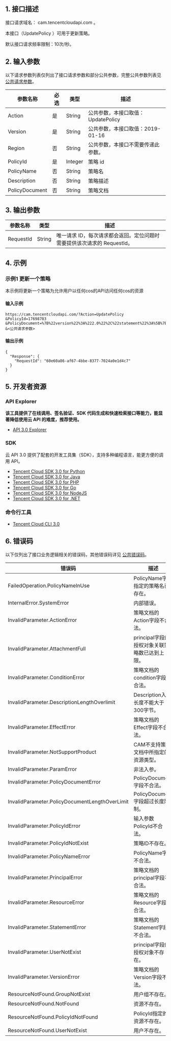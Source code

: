 ## 1. 接口描述

接口请求域名： cam.tencentcloudapi.com 。

本接口（UpdatePolicy ）可用于更新策略。

默认接口请求频率限制：10次/秒。

## 2. 输入参数

以下请求参数列表仅列出了接口请求参数和部分公共参数，完整公共参数列表见 [公共请求参数](/document/api/598/33158)。

| 参数名称 | 必选 | 类型 | 描述 |
|---------|---------|---------|---------|
| Action | 是 | String | 公共参数，本接口取值：UpdatePolicy |
| Version | 是 | String | 公共参数，本接口取值：2019-01-16 |
| Region | 否 | String | 公共参数，本接口不需要传递此参数。 |
| PolicyId | 是 | Integer | 策略 id |
| PolicyName | 否 | String | 策略名 |
| Description | 否 | String | 策略描述 |
| PolicyDocument | 否 | String | 策略文档 |

## 3. 输出参数

| 参数名称 | 类型 | 描述 |
|---------|---------|---------|
| RequestId | String | 唯一请求 ID，每次请求都会返回。定位问题时需要提供该次请求的 RequestId。|

## 4. 示例

### 示例1 更新一个策略

本示例将更新一个策略为允许用户以任何cos的API访问任何cos的资源

#### 输入示例

```
https://cam.tencentcloudapi.com/?Action=UpdatePolicy
&PolicyId=17698703
&PolicyDocument=%7B%22version%22%3A%222.0%22%2C%22statement%22%3A%5B%7B%22effect%22%3A%22allow%22%2C%22action%22%3A%5B%22name%2Fcos%3A%2A%22%5D%2C%22resource%22%3A%5B%22%2A%22%5D%7D%5D%7D
&<公共请求参数>
```

#### 输出示例

```
{
  "Response": {
    "RequestId": "60e60a86-af67-4bbe-8377-7024a0e1d4c7"
  }
}
```


## 5. 开发者资源

### API Explorer

**该工具提供了在线调用、签名验证、SDK 代码生成和快速检索接口等能力，能显著降低使用云 API 的难度，推荐使用。**

* [API 3.0 Explorer](https://console.cloud.tencent.com/api/explorer?Product=cam&Version=2019-01-16&Action=UpdatePolicy)

### SDK

云 API 3.0 提供了配套的开发工具集（SDK），支持多种编程语言，能更方便的调用 API。

* [Tencent Cloud SDK 3.0 for Python](https://github.com/TencentCloud/tencentcloud-sdk-python)
* [Tencent Cloud SDK 3.0 for Java](https://github.com/TencentCloud/tencentcloud-sdk-java)
* [Tencent Cloud SDK 3.0 for PHP](https://github.com/TencentCloud/tencentcloud-sdk-php)
* [Tencent Cloud SDK 3.0 for Go](https://github.com/TencentCloud/tencentcloud-sdk-go)
* [Tencent Cloud SDK 3.0 for NodeJS](https://github.com/TencentCloud/tencentcloud-sdk-nodejs)
* [Tencent Cloud SDK 3.0 for .NET](https://github.com/TencentCloud/tencentcloud-sdk-dotnet)

### 命令行工具

* [Tencent Cloud CLI 3.0](https://cloud.tencent.com/document/product/440/6176)

## 6. 错误码

以下仅列出了接口业务逻辑相关的错误码，其他错误码详见 [公共错误码](/document/api/598/15694#.E5.85.AC.E5.85.B1.E9.94.99.E8.AF.AF.E7.A0.81)。

| 错误码 | 描述 |
|---------|---------|
| FailedOperation.PolicyNameInUse | PolicyName字段指定的策略名已存在。 |
| InternalError.SystemError | 内部错误。 |
| InvalidParameter.ActionError | 策略文档的Action字段不合法。 |
| InvalidParameter.AttachmentFull | principal字段的授权对象关联策略数已达到上限。 |
| InvalidParameter.ConditionError | 策略文档的condition字段不合法。 |
| InvalidParameter.DescriptionLengthOverlimit | Description入参长度不能大于300字节。 |
| InvalidParameter.EffectError | 策略文档的Effect字段不合法。 |
| InvalidParameter.NotSupportProduct | CAM不支持策略文档中所指定的资源类型。 |
| InvalidParameter.ParamError | 非法入参。 |
| InvalidParameter.PolicyDocumentError | PolicyDocument字段不合法。 |
| InvalidParameter.PolicyDocumentLengthOverLimit | PolicyDocument字段超过长度限制。 |
| InvalidParameter.PolicyIdError | 输入参数PolicyId不合法。 |
| InvalidParameter.PolicyIdNotExist | 策略ID不存在。 |
| InvalidParameter.PolicyNameError | PolicyName字段不合法。 |
| InvalidParameter.PrincipalError | 策略文档的principal字段不合法。 |
| InvalidParameter.ResourceError | 策略文档的Resource字段不合法。 |
| InvalidParameter.StatementError | 策略文档的Statement字段不合法。 |
| InvalidParameter.UserNotExist | principal字段的授权对象不存在。 |
| InvalidParameter.VersionError | 策略文档的Version字段不合法。 |
| ResourceNotFound.GroupNotExist | 用户组不存在。 |
| ResourceNotFound.NotFound | 资源不存在。 |
| ResourceNotFound.PolicyIdNotFound | PolicyId指定的资源不存在。 |
| ResourceNotFound.UserNotExist | 用户不存在。 |
